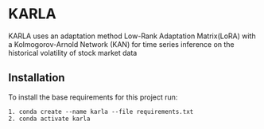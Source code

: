 # KARLA
KARLA uses an adaptation method Low-Rank Adaptation Matrix(LoRA) with a Kolmogorov-Arnold Network (KAN) for time series inference on the historical volatility of stock market data

## Installation
To install the base requirements for this project run:

```
1. conda create --name karla --file requirements.txt
2. conda activate karla
```